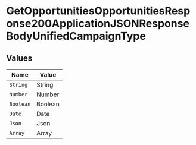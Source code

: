 # GetOpportunitiesOpportunitiesResponse200ApplicationJSONResponseBodyUnifiedCampaignType


## Values

| Name      | Value     |
| --------- | --------- |
| `String`  | String    |
| `Number`  | Number    |
| `Boolean` | Boolean   |
| `Date`    | Date      |
| `Json`    | Json      |
| `Array`   | Array     |